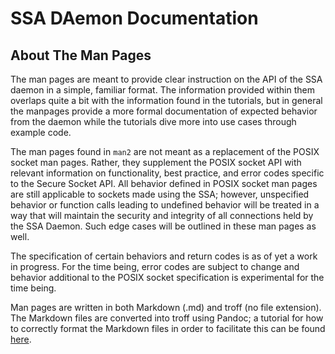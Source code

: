 # SSA DAemon Documentation







## About The Man Pages

The man pages are meant to provide clear instruction on the API of the SSA 
daemon in a simple, familiar format. The information provided within them 
overlaps quite a bit with the information found in the tutorials, but in 
general the manpages provide a more formal documentation of expected behavior 
from the daemon while the tutorials dive more into use cases through example 
code.

The man pages found in `man2` are not meant as a replacement of the POSIX 
socket man pages. Rather, they supplement the POSIX socket API with relevant 
information on functionality, best practice, and error codes specific to the 
Secure Socket API. All behavior defined in POSIX socket man pages are still 
applicable to sockets made using the SSA; however, unspecified behavior or 
function calls leading to undefined behavior will be treated in a way that 
will maintain the security and integrity of all connections held by the SSA 
Daemon. Such edge cases will be outlined in these man pages as well.

The specification of certain behaviors and return codes is as of yet a work in 
progress. For the time being, error codes are subject to change and behavior
additional to the POSIX socket specification is experimental for the time being.

Man pages are written in both Markdown (.md) and troff (no file extension). 
The Markdown files are converted into troff using Pandoc; a tutorial for how 
to correctly format the Markdown files in order to facilitate this can be found 
[here](https://eddieantonio.ca/blog/2015/12/18/authoring-manpages-in-markdown-with-pandoc/).
